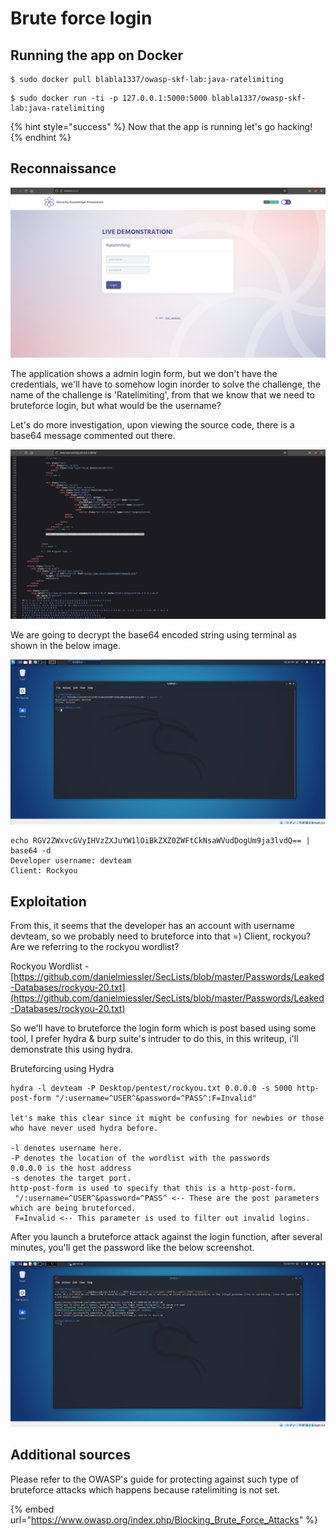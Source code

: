 # Brute force login

## Running the app on Docker

```
$ sudo docker pull blabla1337/owasp-skf-lab:java-ratelimiting
```

```
$ sudo docker run -ti -p 127.0.0.1:5000:5000 blabla1337/owasp-skf-lab:java-ratelimiting
```

{% hint style="success" %}
Now that the app is running let's go hacking!
{% endhint %}

## Reconnaissance

![](https://raw.githubusercontent.com/blabla1337/skf-labs/master/.gitbook/assets/python/Ratelimiting/1.png)

The application shows a admin login form, but we don't have the credentials, we'll have to somehow login inorder to solve the challenge, the name of the challenge is 'Ratelimiting', from that we know that we need to bruteforce login, but what would be the username?

Let's do more investigation, upon viewing the source code, there is a base64 message commented out there.

![](https://raw.githubusercontent.com/blabla1337/skf-labs/master/.gitbook/assets/python/Ratelimiting/2.png)

We are going to decrypt the base64 encoded string using terminal as shown in the below image.

![](https://raw.githubusercontent.com/blabla1337/skf-labs/master/.gitbook/assets/python/Ratelimiting/3.png)

```
echo RGV2ZWxvcGVyIHVzZXJuYW1lOiBkZXZ0ZWFtCkNsaWVudDogUm9ja3lvdQ== | base64 -d
Developer username: devteam
Client: Rockyou
```

## Exploitation

From this, it seems that the developer has an account with username devteam, so we probably need to bruteforce into that =) Client, rockyou? Are we referring to the rockyou wordlist?

Rockyou Wordlist - [https://github.com/danielmiessler/SecLists/blob/master/Passwords/Leaked-Databases/rockyou-20.txt](https://github.com/danielmiessler/SecLists/blob/master/Passwords/Leaked-Databases/rockyou-20.txt)

So we'll have to bruteforce the login form which is post based using some tool, I prefer hydra & burp suite's intruder to do this, in this writeup, i'll demonstrate this using hydra.

Bruteforcing using Hydra

```
hydra -l devteam -P Desktop/pentest/rockyou.txt 0.0.0.0 -s 5000 http-post-form "/:username=^USER^&password=^PASS^:F=Invalid"

let's make this clear since it might be confusing for newbies or those who have never used hydra before.

-l denotes username here.
-P denotes the location of the wordlist with the passwords
0.0.0.0 is the host address
-s denotes the target port.
http-post-form is used to specify that this is a http-post-form.
 "/:username=^USER^&password=^PASS^ <-- These are the post parameters which are being bruteforced.
 F=Invalid <-- This parameter is used to filter out invalid logins.
```

After you launch a bruteforce attack against the login function, after several minutes, you'll get the password like the below screenshot.

![](https://raw.githubusercontent.com/blabla1337/skf-labs/master/.gitbook/assets/python/Ratelimiting/4.png)

## Additional sources

Please refer to the OWASP's guide for protecting against such type of bruteforce attacks which happens because ratelimiting is not set.

{% embed url="https://www.owasp.org/index.php/Blocking_Brute_Force_Attacks" %}
